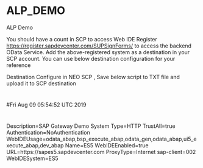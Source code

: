 # ALP_DEMO
ALP Demo

You should have a count in SCP to access Web IDE
Register https://register.sapdevcenter.com/SUPSignForms/ to access the backend OData Service.
Add the above-registered system as a destination in your SCP account. You can use below destination configuration for your reference

Destination Configure in NEO SCP , Save below script to TXT file and upload it to SCP destination
#
#Fri Aug 09 05:54:52 UTC 2019
#
Description=SAP Gateway Demo System
Type=HTTP
TrustAll=true
Authentication=NoAuthentication
WebIDEUsage=odata_abap,bsp_execute_abap,odata_gen,odata_abap,ui5_execute_abap,dev_abap
Name=ES5
WebIDEEnabled=true
URL=https\://sapes5.sapdevcenter.com
ProxyType=Internet
sap-client=002
WebIDESystem=ES5
